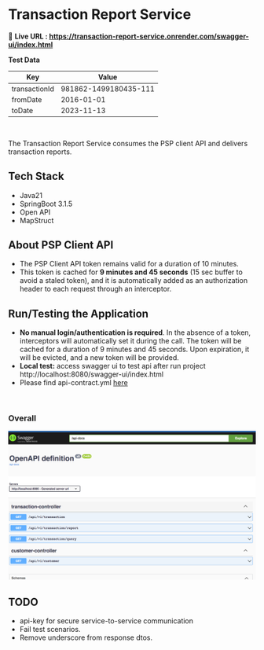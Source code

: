 # Transaction Report Service

🚀 **Live URL : https://transaction-report-service.onrender.com/swagger-ui/index.html**


**Test Data**

| Key           | Value                 |
|---------------|-----------------------|
| transactionId | 981862-1499180435-111 |
| fromDate      | 2016-01-01            |
| toDate        | 2023-11-13            |

<br/>

The Transaction Report Service consumes the PSP client API and delivers transaction reports.

## Tech Stack

- Java21 
- SpringBoot 3.1.5
- Open API
- MapStruct

## About PSP Client API

- The PSP Client API token remains valid for a duration of 10 minutes.
- This token is cached for **9 minutes and 45 seconds** (15 sec buffer to avoid a staled token), and it is automatically
  added as an authorization header to each request through an interceptor.

## Run/Testing the Application

- **No manual login/authentication is required**. In the absence of a token, interceptors will automatically set it during
  the call.
  The token will be cached for a duration of 9 minutes and 45 seconds. Upon expiration, it will be evicted, and a new
  token will be provided.
- **Local test:** access swagger ui to test api after run project http://localhost:8080/swagger-ui/index.html
- Please find api-contract.yml [here](src/main/resources/api-contract.yml)

<br/> 

 

### Overall

![img.png](doc/swagger.png)
 

## TODO

- api-key for secure service-to-service communication
- Fail test scenarios.
- Remove underscore from response dtos.

